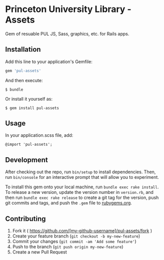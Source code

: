 # Princeton University Library - Assets

Gem of resuable PUL JS, Sass, graphics, etc. for Rails apps.

## Installation

Add this line to your application's Gemfile:

```ruby
gem 'pul-assets'
```

And then execute:

    $ bundle

Or install it yourself as:

    $ gem install pul-assets

## Usage

In your application.scss file, add:

    @import 'pul-assets';

## Development

After checking out the repo, run `bin/setup` to install dependencies. Then, run `bin/console` for an interactive prompt that will allow you to experiment.

To install this gem onto your local machine, run `bundle exec rake install`. To release a new version, update the version number in `version.rb`, and then run `bundle exec rake release` to create a git tag for the version, push git commits and tags, and push the `.gem` file to [rubygems.org](https://rubygems.org).

## Contributing

1. Fork it ( https://github.com/[my-github-username]/pul-assets/fork )
2. Create your feature branch (`git checkout -b my-new-feature`)
3. Commit your changes (`git commit -am 'Add some feature'`)
4. Push to the branch (`git push origin my-new-feature`)
5. Create a new Pull Request
